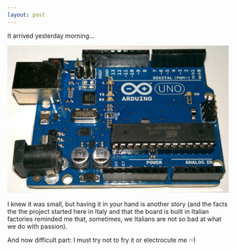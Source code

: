 ```yaml
---
layout: post
---
```

It arrived yesterday morning...

<img src="/images/posts/our-first-arduino-board.jpg" class="centered"
alt="Arduino Uno R3" title="It's an Arduino Uno R3"/>

I knew it was small, but having it in your hand is another story (and the
facts the the project started here in Italy and that the board is built in
Italian factories reminded me that, sometimes, we Italians are not so bad at
what we do with passion).

And now difficult part: I must try not to fry it or electrocute me :-)
